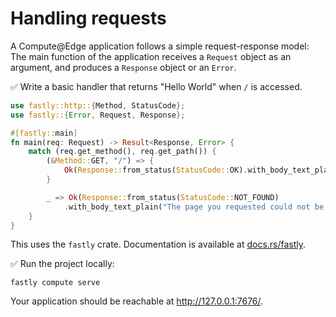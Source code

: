 # Handling requests

A Compute@Edge application follows a simple request-response model:
The main function of the application receives a `Request` object as an argument,
and produces a `Response` object or an `Error`.

✅ Write a basic handler that returns "Hello World" when `/` is accessed.

```rust
use fastly::http::{Method, StatusCode};
use fastly::{Error, Request, Response};

#[fastly::main]
fn main(req: Request) -> Result<Response, Error> {
    match (req.get_method(), req.get_path()) {
        (&Method::GET, "/") => {
            Ok(Response::from_status(StatusCode::OK).with_body_text_plain("Hello World!\n"))
        }

        _ => Ok(Response::from_status(StatusCode::NOT_FOUND)
            .with_body_text_plain("The page you requested could not be found\n")),
    }
}
```

This uses the `fastly` crate.
Documentation is available at [docs.rs/fastly](https://docs.rs/fastly/0.8.9/fastly/).

✅ Run the project locally:

```
fastly compute serve
```

Your application should be reachable at <http://127.0.0.1:7676/>.
